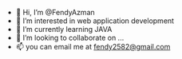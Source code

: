 - 👋 Hi, I’m @FendyAzman
- 👀 I’m interested in web application development
- 🌱 I’m currently learning JAVA
- 💞️ I’m looking to collaborate on ...
- 📫 you can email me at fendy2582@gmail.com

<!---
FendyAzman/FendyAzman is a ✨ special ✨ repository because its `README.md` (this file) appears on your GitHub profile.
You can click the Preview link to take a look at your changes.
--->
